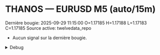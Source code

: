 # THANOS — EURUSD M5 (auto/15m)
Dernière bougie: 2025-09-29 11:15:00  O=1.17185  H=1.17188  L=1.17183  C=1.17185
Source active: twelvedata_repo

- Aucun signal sur la dernière bougie.

<details><summary>Debug</summary>

- TD_API_KEY manquant.

</details>
